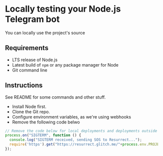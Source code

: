 # Locally testing your Node.js Telegram bot

You can locally use the project's source

## Requirements
- LTS release of Node.js
- Latest build of `npm` or any package manager for Node
- Git command line

## Instructions
See README for some commands and other stuff.

- Install Node first.
- Clone the Git repo.
- Configure environment variables, as we're using webhooks
- Remove the following code belwo
```js
// Remove the code below for local deployments and deployments outside Glitch.com
process.on("SIGTERM", function () {
  console.log("SIGTERM received, sending SOS to Resurrect...");
  require('https').get("https://resurrect.glitch.me/"+process.env.PROJECT_DOMAIN+"/optional/path/here", process.exit);
});
```